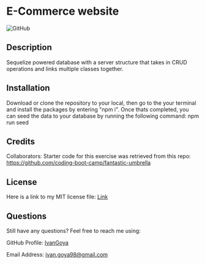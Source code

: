 # E-Commerce website
  ![GitHub](https://img.shields.io/github/license/IvanGoya/E-commerce?style=flat-square)

    
  ## Description
      
  Sequelize powered database with a server structure that takes in CRUD operations and links multiple classes together.
      
  ## Installation
      
  Download or clone the repository to your local, then go to the your terminal and install the packages by entering "npm i". Once thats completed, you can seed the data to your database by running the following command: npm run seed
      
  ## Credits
  Collaborators: Starter code for this exercise was retrieved from this repo: https://github.com/coding-boot-camp/fantastic-umbrella
  ## License
  Here is a link to my MIT license file: [Link](./license)
  ## Questions
  Still have any questions? Feel free to reach me using:
  
  GitHub Profile: [IvanGoya](github.com/IvanGoya)
  
  Email Address: ivan.goya98@gmail.com
